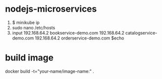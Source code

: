 # nodejs-microservices
1. $ minikube ip
2. sudo nano /etc/hosts
3. input
192.168.64.2  bookservice-demo.com
192.168.64.2  catalogservice-demo.com
192.168.64.2  orderservice-demo.com
$echo 


# build image
docker build -t="your-name/image-name:<TAG>" .